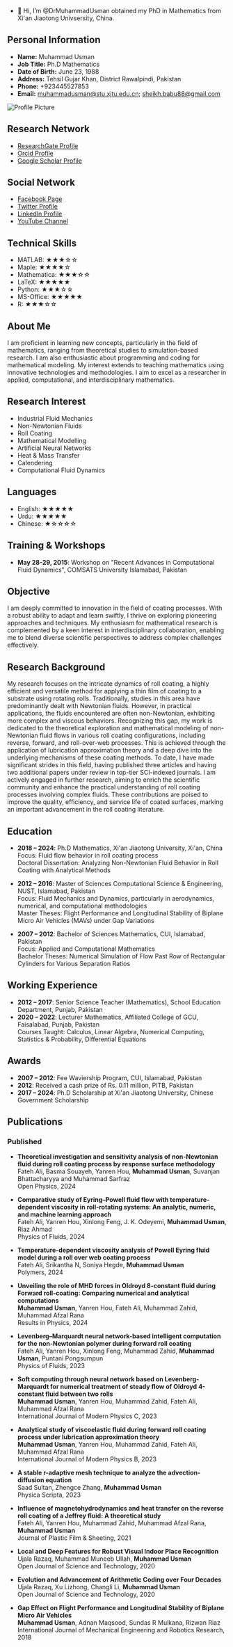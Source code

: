 - 👋 Hi, I’m @DrMuhammadUsman obtained my PhD in Mathematics from Xi'an Jiaotong Univsersity, China.
## Personal Information

- **Name:** Muhammad Usman
- **Job Title:** Ph.D Mathematics
- **Date of Birth:** June 23, 1988
- **Address:** Tehsil Gujar Khan, District Rawalpindi, Pakistan
- **Phone:** +923445527853
- **Email:** [muhammadusman@stu.xjtu.edu.cn](mailto:muhammadusman@stu.xjtu.edu.cn); [sheikh.babu88@gmail.com](mailto:sheikh.babu88@gmail.com)

![Profile Picture](pics/USMAN.jpg)

## Research Network

- [ResearchGate Profile](https://www.researchgate.net/profile/Muhammad-Usman-12)
- [Orcid Profile](https://orcid.org/0000-0003-3337-7536)
- [Google Scholar Profile](https://scholar.google.com/citations?user=OSt6nrIAAAAJ)

## Social Network

- [Facebook Page](https://www.facebook.com/LearnNEarnWithUsman?mibextid=ZbWKwL)
- [Twitter Profile](https://x.com/usman_xjtu)
- [LinkedIn Profile](https://www.linkedin.com/in/muhammad-usman-9a377ba1)
- [YouTube Channel](https://youtube.com/@tutorials-by-muhammadusman?si=KK8GNSKUghlLNg2K)

## Technical Skills

- MATLAB: ★★★☆☆
- Maple: ★★★★☆
- Mathematica: ★★★☆☆
- LaTeX: ★★★★★
- Python: ★★★☆☆
- MS-Office: ★★★★★
- R: ★★★☆☆

## About Me

I am proficient in learning new concepts, particularly in the field of mathematics, ranging from theoretical studies to simulation-based research. I am also enthusiastic about programming and coding for mathematical modeling. My interest extends to teaching mathematics using innovative technologies and methodologies. I aim to excel as a researcher in applied, computational, and interdisciplinary mathematics.

## Research Interest

- Industrial Fluid Mechanics
- Non-Newtonian Fluids
- Roll Coating
- Mathematical Modelling
- Artificial Neural Networks
- Heat & Mass Transfer
- Calendering
- Computational Fluid Dynamics

## Languages

- English: ★★★★★
- Urdu: ★★★★★
- Chinese: ★☆☆☆☆

## Training & Workshops

- **May 28-29, 2015**: Workshop on "Recent Advances in Computational Fluid Dynamics", COMSATS University Islamabad, Pakistan

## Objective

I am deeply committed to innovation in the field of coating processes. With a robust ability to adapt and learn swiftly, I thrive on exploring pioneering approaches and techniques. My enthusiasm for mathematical research is complemented by a keen interest in interdisciplinary collaboration, enabling me to blend diverse scientific perspectives to address complex challenges effectively.

## Research Background

My research focuses on the intricate dynamics of roll coating, a highly efficient and versatile method for applying a thin film of coating to a substrate using rotating rolls. Traditionally, studies in this area have predominantly dealt with Newtonian fluids. However, in practical applications, the fluids encountered are often non-Newtonian, exhibiting more complex and viscous behaviors. Recognizing this gap, my work is dedicated to the theoretical exploration and mathematical modeling of non-Newtonian fluid flows in various roll coating configurations, including reverse, forward, and roll-over-web processes. This is achieved through the application of lubrication approximation theory and a deep dive into the underlying mechanisms of these coating methods. To date, I have made significant strides in this field, having published three articles and having two additional papers under review in top-tier SCI-indexed journals. I am actively engaged in further research, aiming to enrich the scientific community and enhance the practical understanding of roll coating processes involving complex fluids. These contributions are poised to improve the quality, efficiency, and service life of coated surfaces, marking an important advancement in the roll coating literature.

## Education

- **2018 – 2024**: Ph.D Mathematics, Xi'an Jiaotong University, Xi'an, China  
  Focus: Fluid flow behavior in roll coating process  
  Doctoral Dissertation: Analyzing Non-Newtonian Fluid Behavior in Roll Coating with Analytical Methods

- **2012 – 2016**: Master of Sciences Computational Science & Engineering, NUST, Islamabad, Pakistan  
  Focus: Fluid Mechanics and Dynamics, particularly in aerodynamics, numerical, and computational methodologies  
  Master Theses: Flight Performance and Longitudinal Stability of Biplane Micro Air Vehicles (MAVs) under Gap Variations

- **2007 – 2012**: Bachelor of Sciences Mathematics, CUI, Islamabad, Pakistan  
  Focus: Applied and Computational Mathematics  
  Bachelor Theses: Numerical Simulation of Flow Past Row of Rectangular Cylinders for Various Separation Ratios

## Working Experience

- **2012 – 2017**: Senior Science Teacher (Mathematics), School Education Department, Punjab, Pakistan
- **2020 – 2022**: Lecturer Mathematics, Affiliated College of GCU, Faisalabad, Punjab, Pakistan  
  Courses Taught: Calculus, Linear Algebra, Numerical Computing, Statistics & Probability, Differential Equations

## Awards

- **2007 – 2012**: Fee Waviership Program, CUI, Islamabad, Pakistan
- **2012**: Received a cash prize of Rs. 0.11 million, PITB, Pakistan
- **2017 – 2024**: Ph.D Scholarship at Xi'an Jiaotong University, Chinese Government Scholarship

## Publications

### Published

- **Theoretical investigation and sensitivity analysis of non-Newtonian fluid during roll coating process by response surface methodology**  
  Fateh Ali, Basma Souayeh, Yanren Hou, **Muhammad Usman**, Suvanjan Bhattacharyya and Muhammad Sarfraz  
  Open Physics, 2024

- **Comparative study of Eyring–Powell fluid flow with temperature-dependent viscosity in roll-rotating systems: An analytic, numeric, and machine learning approach**  
  Fateh Ali, Yanren Hou, Xinlong Feng, J. K. Odeyemi, **Muhammad Usman**, Riaz Ahmad  
  Physics of Fluids, 2024

- **Temperature-dependent viscosity analysis of Powell Eyring fluid model during a roll over web coating process**  
  Fateh Ali, Srikantha N, Soniya Hegde, **Muhammad Usman**  
  Polymers, 2024

- **Unveiling the role of MHD forces in Oldroyd 8-constant fluid during Forward roll-coating: Comparing numerical and analytical computations**  
  **Muhammad Usman**, Yanren Hou, Fateh Ali, Muhammad Zahid, Muhammad Afzal Rana  
  Results in Physics, 2024

- **Levenberg–Marquardt neural network-based intelligent computation for the non-Newtonian polymer during forward roll coating**  
  Fateh Ali, Yanren Hou, Xinlong Feng, Muhammad Zahid, **Muhammad Usman**, Puntani Pongsumpun  
  Physics of Fluids, 2023

- **Soft computing through neural network based on Levenberg-Marquardt for numerical treatment of steady flow of Oldroyd 4-constant fluid between two rolls**  
  **Muhammad Usman**, Yanren Hou, Muhammad Zahid, Fateh Ali, Muhammad Afzal Rana  
  International Journal of Modern Physics C, 2023

- **Analytical study of viscoelastic fluid during forward roll coating process under lubrication approximation theory**  
  **Muhammad Usman**, Yanren Hou, Muhammad Zahid, Fateh Ali, Muhammad Afzal Rana  
  International Journal of Modern Physics B, 2023

- **A stable r-adaptive mesh technique to analyze the advection-diffusion equation**  
  Saad Sultan, Zhengce Zhang, **Muhammad Usman**  
  Physica Scripta, 2023

- **Influence of magnetohydrodynamics and heat transfer on the reverse roll coating of a Jeffrey fluid: A theoretical study**  
  Fateh Ali, Yanren Hou, Muhammad Zahid, Muhammad Afzal Rana, **Muhammad Usman**  
  Journal of Plastic Film & Sheeting, 2021

- **Local and Deep Features for Robust Visual Indoor Place Recognition**  
  Ujala Razaq, Muhammad Muneeb Ullah, **Muhammad Usman**  
  Open Journal of Science and Technology, 2020

- **Evolution and Advancement of Arithmetic Coding over Four Decades**  
  Ujala Razaq, Xu Lizhong, Changli Li, **Muhammad Usman**  
  Open Journal of Science and Technology, 2020

- **Gap Effect on Flight Performance and Longitudinal Stability of Biplane Micro Air Vehicles**  
  **Muhammad Usman**, Adnan Maqsood, Sundas R Mulkana, Rizwan Riaz  
  International Journal of Mechanical Engineering and Robotics Research, 2018

<!---
DrMuhammadUsman/DrMuhammadUsman is a ✨ special ✨ repository because its `README.md` (this file) appears on your GitHub profile.
You can click the Preview link to take a look at your changes.
--->
